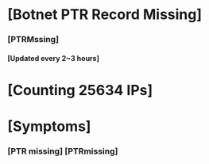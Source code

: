 # [Botnet PTR Record Missing]
### [PTRMssing]
#### [Updated every 2~3 hours]

# [Counting 25634 IPs]

# [Symptoms] 
###   [PTR missing] [PTRmissing]
